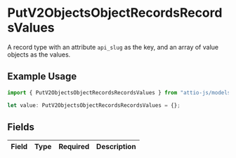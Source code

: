 # PutV2ObjectsObjectRecordsRecordsValues

A record type with an attribute `api_slug` as the key, and an array of value objects as the values.

## Example Usage

```typescript
import { PutV2ObjectsObjectRecordsRecordsValues } from "attio-js/models/operations";

let value: PutV2ObjectsObjectRecordsRecordsValues = {};
```

## Fields

| Field       | Type        | Required    | Description |
| ----------- | ----------- | ----------- | ----------- |